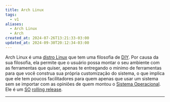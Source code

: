 ```yaml
---
title: Arch Linux
tags:
  - v1
aliases:
  - Arch Linux
  - Arch
created_at: 2024-07-26T13:21:33-03:00
updated_at: 2024-09-30T20:12:34-03:00
---
```


Arch Linux é uma [distro Linux](../../06/30/Distro_Linux.md) que tem uma filosofia de [DIY](../../../../atomos/2024/07/08/DIY.md). Por causa da sua filosofia, ela permite que o usuário possa montar o seu ambiente com as ferramentas que quiser, apenas te entregando o minimo de ferramentas para que você construa sua própria customização do sistema, o que implica que ele tem poucos facilitadores para quem apenas que usar um sistema sem se importar com as opiniões de quem montou o [Sistema Operacional](Sistema_Operacional.md). Ele é um [SO](Sistema_Operacional.md) [rolling release](../../../../atomos/2024/07/07/Rolling_Release.md).

---